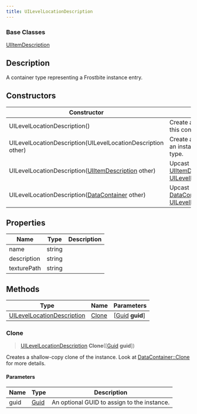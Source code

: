 ```yaml
---
title: UILevelLocationDescription
---
```

### Base Classes

[UIItemDescription](UIItemDescription)

## Description

A container type representing a Frostbite instance entry.

## Constructors

| Constructor                                                                           | Description                                                                                                                                 |
| ------------------------------------------------------------------------------------- | ------------------------------------------------------------------------------------------------------------------------------------------- |
| UILevelLocationDescription()                                                          | Create a new instance of this container type.                                                                                               |
| UILevelLocationDescription(UILevelLocationDescription other)                          | Create a reference copy of an instance of the same type.                                                                                    |
| UILevelLocationDescription([UIItemDescription](UIItemDescription) other)              | Upcast an instance of type [UIItemDescription](UIItemDescription) to [UILevelLocationDescription](UILevelLocationDescription).              |
| UILevelLocationDescription([DataContainer](/vext/ref/shared/class/datacontainer) other) | Upcast an instance of type [DataContainer](/vext/ref/shared/class/datacontainer) to [UILevelLocationDescription](UILevelLocationDescription). |

## Properties

| Name        | Type   | Description |
| ----------- | ------ | ----------- |
| name        | string |             |
| description | string |             |
| texturePath | string |             |

## Methods

| Type                                                     | Name            | Parameters                                     |
| -------------------------------------------------------- | --------------- | ---------------------------------------------- |
| [UILevelLocationDescription](UILevelLocationDescription) | [Clone](#clone) | \[[Guid](/vext/ref/shared/class/guid) **guid**\] |

### Clone

> [UILevelLocationDescription](UILevelLocationDescription) **Clone**(\[[Guid](/vext/ref/shared/class/guid) **guid**\])

Creates a shallow-copy clone of the instance. Look at [DataContainer::Clone](/vext/ref/shared/class/datacontainer#clone) for more details.

#### Parameters

| Name | Type         | Description                                 |
| ---- | ------------ | ------------------------------------------- |
| guid | [Guid](Guid) | An optional GUID to assign to the instance. |
